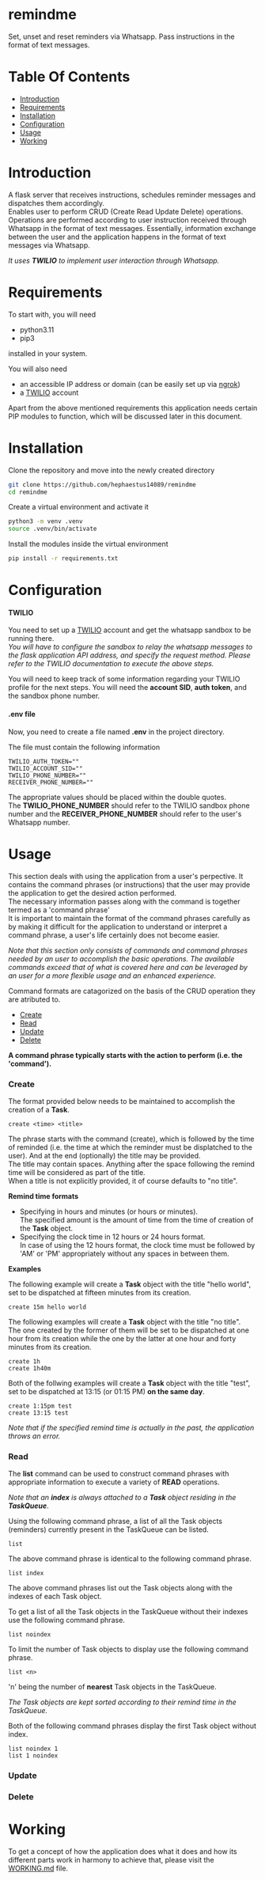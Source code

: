 # remindme

Set, unset and reset reminders via Whatsapp. Pass instructions in the format of text messages.

# Table Of Contents

- [Introduction](#introduction)
- [Requirements](#requirements)
- [Installation](#installation)
- [Configuration](#configuration)
- [Usage](#usage)
- [Working](#working)

# Introduction

A flask server that receives instructions, schedules reminder messages and dispatches them accordingly.  
Enables user to perform CRUD (Create Read Update Delete) operations. Operations are performed according to user instruction received through Whatsapp in the format of text messages. Essentially, information exchange between the user and the application happens in the format of text messages via Whatsapp.  

*It uses* ***TWILIO*** *to implement user interaction through Whatsapp.*

# Requirements

To start with, you will need

- python3.11
- pip3

installed in your system.  

You will also need

- an accessible IP address or domain (can be easily set up via [ngrok](https://ngrok.com/))
- a [TWILIO](https://www.twilio.com/) account

Apart from the above mentioned requirements this application needs certain PIP modules to function, which will be discussed later in this document.

# Installation

Clone the repository and move into the newly created directory

```sh
git clone https://github.com/hephaestus14089/remindme
cd remindme
```

Create a virtual environment and activate it

```sh
python3 -m venv .venv
source .venv/bin/activate
```

Install the modules inside the virtual environment

```sh
pip install -r requirements.txt
```

# Configuration

#### TWILIO

You need to set up a [TWILIO](https://www.twilio.com/) account and get the whatsapp sandbox to be running there.  
_You will have to configure the sandbox to relay the whatsapp messages to the flask application API address, and specify the request method. Please refer to the TWILIO documentation to execute the above steps._  

You will need to keep track of some information regarding your TWILIO profile for the next steps. You will need the **account SID**, **auth token**, and the sandbox phone number.

#### .env file

Now, you need to create a file named **.env** in the project directory.  

The file must contain the following information

```
TWILIO_AUTH_TOKEN=""
TWILIO_ACCOUNT_SID=""
TWILIO_PHONE_NUMBER=""
RECEIVER_PHONE_NUMBER=""
```

The appropriate values should be placed within the double quotes.  
The **TWILIO_PHONE_NUMBER** should refer to the TWILIO sandbox phone number and the **RECEIVER_PHONE_NUMBER** should refer to the user's Whatsapp number.

# Usage

This section deals with using the application from a user's perpective. It contains the command phrases (or instructions) that the user may provide the application to get the desired action performed.  
The necessary information passes along with the command is together termed as a 'command phrase'  
It is important to maintain the format of the command phrases carefully as by making it difficult for the application to understand or interpret a command phrase, a user's life certainly does not become easier.  

*Note that this section only consists of commands and command phrases needed by an user to accomplish the basic operations. The available commands exceed that of what is covered here and can be leveraged by an user for a more flexible usage and an enhanced experience.*  

Command formats are catagorized on the basis of the CRUD operation they are atributed to.

- [Create](#create)
- [Read](#read)
- [Update](#update)
- [Delete](#delete)

**A command phrase typically starts with the action to perform (i.e. the 'command').**  

### Create

The format provided below needs to be maintained to accomplish the creation of a **Task**.

```
create <time> <title>
```

The phrase starts with the command (create), which is followed by the time of reminded (i.e. the time at which the reminder must be displatched to the user). And at the end (optionally) the title may be provided.  
The title may contain spaces. Anything after the space following the remind time will be considered as part of the title.  
When a title is not explicitly provided, it of course defaults to "no title".  

**Remind time formats**

- Specifying in hours and minutes (or hours or minutes).  
The specified amount is the amount of time from the time of creation of the **Task** object.
- Specifying the clock time in 12 hours or 24 hours format.  
In case of using the 12 hours format, the clock time must be followed by 'AM' or 'PM' appropriately without any spaces in between them.

**Examples**

The following example will create a **Task** object with the title "hello world", set to be dispatched at fifteen minutes from its creation.

```
create 15m hello world
```

The following examples will create a **Task** object with the title "no title".  
The one created by the former of them will be set to be dispatched at one hour from its creation while the one by the latter at one hour and forty minutes from its creation.

```
create 1h
create 1h40m
```

Both of the follwing examples will create a **Task** object with the title "test", set to be dispatched at 13:15 (or 01:15 PM) **on the same day**.

```
create 1:15pm test
create 13:15 test
```

*Note that if the specified remind time is actually in the past, the application throws an error.*

### Read

The **list** command can be used to construct command phrases with appropriate information to execute a variety of **READ** operations.  

*Note that an* ***index*** *is always attached to a* ***Task*** *object residing in the* ***TaskQueue***.  

Using the following command phrase, a list of all the Task objects (reminders) currently present in the TaskQueue can be listed.

```
list
```

The above command phrase is identical to the following command phrase.

```
list index
```

The above command phrases list out the Task objects along with the indexes of each Task object.  

To get a list of all the Task objects in the TaskQueue without their indexes use the following command phrase.

```
list noindex
```

To limit the number of Task objects to display use the following command phrase.

```
list <n>
```

'n' being the number of **nearest** Task objects in the TaskQueue.  

_The Task objects are kept sorted according to their remind time in the TaskQueue._

Both of the following command phrases display the first Task object without index.

```
list noindex 1
list 1 noindex
```

### Update

### Delete

# Working

To get a concept of how the application does what it does and how its different parts work in harmony to achieve that, please visit the [WORKING.md](https://github.com/hephaestus14089/remindme/blob/main/WORKING.md) file.
